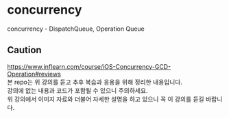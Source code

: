 # concurrency
concurrency - DispatchQueue, Operation Queue

## Caution
https://www.inflearn.com/course/iOS-Concurrency-GCD-Operation#reviews  
본 repo는 위 강의를 듣고 추후 복습과 응용을 위해 정리한 내용입니다.   
강의에 없는 내용과 코드가 포함될 수 있으니 주의하세요.  
위 강의에서 이미지 자료와 더불어 자세한 설명을 하고 있으니 꼭 이 강의를 듣길 바랍니다.
